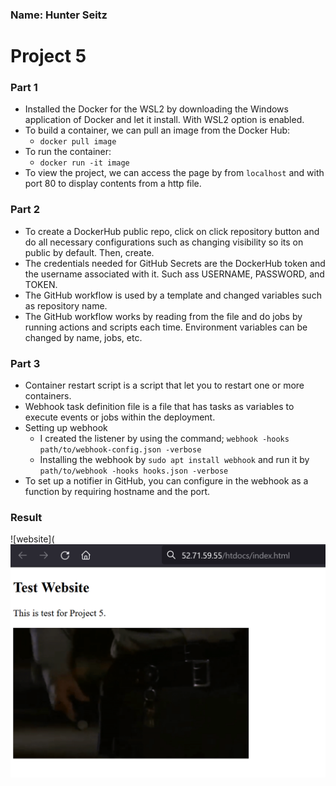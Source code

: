 ### Name: Hunter Seitz

# Project 5

### Part 1

- Installed the Docker for the WSL2 by downloading the Windows application
of Docker and let it install. With WSL2 option is enabled. 
- To build a container, we can pull an image from the Docker Hub:
    - `docker pull image`
- To run the container:
    - `docker run -it image`
- To view the project, we can access the page by from `localhost` and with port 80 to display
contents from a http file. 
### Part 2
- To create a DockerHub public repo, click on click repository button and do all necessary configurations such as changing visibility so its on public by default. Then, create. 
- The credentials needed for GitHub Secrets are the DockerHub token and the username associated with it. Such ass USERNAME, PASSWORD, and TOKEN.
- The GitHub workflow is used by a template and changed variables such as repository name. 
- The GitHub workflow works by reading from the file and do jobs by running actions and scripts each time. Environment variables can be changed by name, jobs, etc. 

### Part 3
- Container restart script is a script that let you to restart one or more containers.
- Webhook task definition file is a file that has tasks as variables to execute events or jobs within the deployment. 
- Setting up webhook
    - I created the listener by using the command; `webhook -hooks path/to/webhook-config.json -verbose`  
    - Installing the webhook by `sudo apt install webhook` and run it by `path/to/webhook -hooks hooks.json -verbose` 
- To set up a notifier in GitHub, you can configure in the webhook as a function by requiring hostname and the port. 

### Result
![website](![image](https://github.com/WSU-kduncan/ceg3120-hunter2seitz/blob/main/Project5/website1.png)


